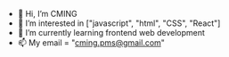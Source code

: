 - 👋 Hi, I’m CMING
- 👀 I’m interested in ["javascript", "html", "CSS", "React"]
- 🌱 I’m currently learning frontend web development
- 📫 My email = "cming.pms@gmail.com"
